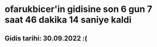 # ofarukbicer'in gidisine son 6 gun 7 saat 46 dakika 14 saniye kaldi

## Gidis tarihi: 30.09.2022 :(
